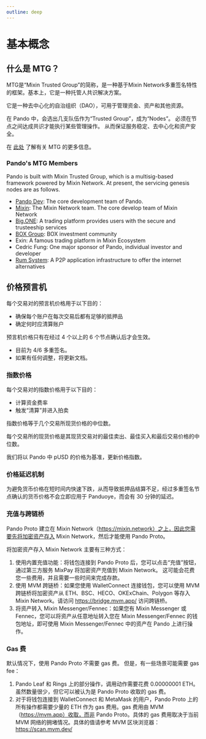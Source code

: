 ```yaml
---
outline: deep
---
```


# 基本概念

## 什么是 MTG？

MTG是“Mixin Trusted Group”的简称，是一种基于Mixin Network多重签名特性的框架。基本上，它是一种托管人共识解决方案。

它是一种去中心化的自治组织（DAO），可用于管理资金、资产和其他资源。

在 Pando 中，会选出几支队伍作为“Trusted Group”，成为“Nodes”。 必须在节点之间达成共识才能执行某些管理操作。 从而保证服务稳定、去中心化和资产安全。

在 [此处](https://developers.mixin.one/docs/mainnet/mtg/overview) 了解有关 MTG 的更多信息。

### Pando's MTG Members

Pando is built with Mixin Trusted Group, which is a multisig-based framework powered by Mixin Network. At present, the servicing genesis nodes are as follows.

- [Pando Dev](https://pando.im): The core development team of Pando.
- [Mixin](https://mixin.one): The Mixin Network team. The core develop team of Mixin Network
- [Big.ONE](https://big.one): A trading platform provides users with the secure and trusteeship services
- [BOX Group](https://b.watch): BOX investment community
- Exin: A famous trading platform in Mixin Ecosystem
- Cedric Fung: One major sponsor of Pando, individual investor and developer
- [Rum System](https://rumsystem.net/): A P2P application infrastructure to offer the internet alternatives

## 价格预言机

每个交易对的预言机价格用于以下目的：

- 确保每个账户在每次交易后都有足够的抵押品
- 确定何时应清算账户

预言机价格只有在经过 4 个以上的 6 个节点确认后才会生效。

- 目前为 4/6 多重签名。
- 如果有任何调整，将更新文档。

### 指数价格

每个交易对的指数价格用于以下目的：

- 计算资金费率
- 触发“清算”并进入拍卖

指数价格等于几个交易所现货价格的中位数。

每个交易所的现货价格是其现货交易对的最佳卖出、最佳买入和最后交易价格的中位数。

我们将以 Pando 中 pUSD 的价格为基准，更新价格指数。

### 价格延迟机制

为避免货币价格在短时间内快速下跌，从而导致抵押品结算不足，经过多重签名节点确认的货币价格不会立即应用于 Panduoye，而会有 30 分钟的延迟。


### 充值与跨链桥

Pando Proto 建立在 Mixin Network（https://mixin.network）之上，因此您需要先将加密资产存入 Mixin Network，然后才能使用 Pando Proto。

将加密资产存入 Mixin Network 主要有三种方式：

1. 使用内置充值功能：将钱包连接到 Pando Proto 后，您可以点击“充值”按钮，通过第三方服务 MixPay 将加密资产充值到 Mixin Network。 这可能会花费您一些费用，并且需要一些时间来完成存款。
2. 使用 MVM 跨链桥：如果您使用 WalletConnect 连接钱包，您可以使用 MVM 跨链桥将加密资产从 ETH、BSC、HECO、OKExChain、Polygon 等存入 Mixin Network。请访问 https://bridge.mvm.app/ 访问跨链桥。
3. 将资产转入 Mixin Messenger/Fennec：如果您有 Mixin Messenger 或 Fennec，您可以将资产从任意地址转入您在 Mixin Messenger/Fennec 的钱包地址，即可使用 Mixin Messenger/Fennec 中的资产在 Pando 上进行操作。

### Gas 费

默认情况下，使用 Pando Proto 不需要 gas 费。 但是，有一些场景可能需要 gas fee：

1. Pando Leaf 和 Rings 上的部分操作，调用动作需要花费 0.00000001 ETH。虽然数量很少，但它可以被认为是 Pando Proto 收取的 gas 费。
2. 对于将钱包连接到 WalletConnect 和 MetaMask 的用户，Pando Proto 上的所有操作都需要少量的 ETH 作为 gas 费用。gas 费用由 MVM（https://mvm.app）收取，而非 Pando Proto。具体的 gas 费用取决于当前 MVM 网络的拥堵情况。具体的值请参考 MVM 区块浏览器： https://scan.mvm.dev/